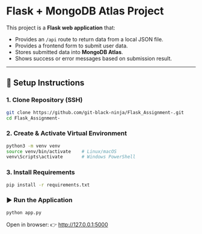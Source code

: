 # Flask + MongoDB Atlas Project   

This project is a **Flask web application** that:  

- Provides an `/api` route to return data from a local JSON file.  
- Provides a frontend form to submit user data.  
- Stores submitted data into **MongoDB Atlas**.  
- Shows success or error messages based on submission result.  

---

## 🚀 Setup Instructions  

### 1. Clone Repository (SSH)  
```bash
git clone https://github.com/git-black-ninja/Flask_Assignment-.git
cd Flask_Assignment-
```

### 2. Create & Activate Virtual Environment
```bash
python3 -m venv venv
source venv/bin/activate    # Linux/macOS
venv\Scripts\activate       # Windows PowerShell
```

### 3. Install Requirements
```bash
pip install -r requirements.txt
```

### ▶️ Run the Application
```bash
python app.py
```

Open in browser:
👉 http://127.0.0.1:5000
